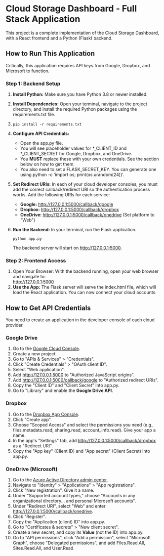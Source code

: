 # Cloud Storage Dashboard - Full Stack Application

This project is a complete implementation of the Cloud Storage Dashboard, with a React frontend and a Python (Flask) backend.

## **How to Run This Application**

Critically, this application requires API keys from Google, Dropbox, and Microsoft to function.

### **Step 1: Backend Setup**

1. **Install Python:** Make sure you have Python 3.8 or newer installed.  
2. **Install Dependencies:** Open your terminal, navigate to the project directory, and install the required Python packages using the requirements.txt file.
3. 
   ```
   pip install -r requirements.txt
   ```

4. **Configure API Credentials:**  
   * Open the app.py file.  
   * You will see placeholder values for \*\_CLIENT\_ID and \*\_CLIENT\_SECRET for Google, Dropbox, and OneDrive.  
   * You **MUST** replace these with your own credentials. See the section below on how to get them.  
   * You also need to set a FLASK\_SECRET\_KEY. You can generate one using python \-c 'import os; print(os.urandom(24))'.  
5. **Set Redirect URIs:** In each of your cloud developer consoles, you must add the correct callback/redirect URI so the authentication process works. Add the following URIs for each service:  
   * **Google:** http://127.0.0.1:5000/callback/google  
   * **Dropbox:** http://127.0.0.1:5000/callback/dropbox  
   * **OneDrive:** http://127.0.0.1:5000/callback/onedrive (Set platform to "Web")  
6. **Run the Backend:** In your terminal, run the Flask application.
   ```  
   python app.py
   ```
   The backend server will start on http://127.0.0.1:5000.

### **Step 2: Frontend Access**

1. Open Your Browser: With the backend running, open your web browser and navigate to:  
   http://127.0.0.1:5000  
2. **Use the App:** The Flask server will serve the index.html file, which will load the React application. You can now connect your cloud accounts.

## **How to Get API Credentials**

You need to create an application in the developer console of each cloud provider.

### **Google Drive**

1. Go to the [Google Cloud Console](https://console.cloud.google.com/).  
2. Create a new project.  
3. Go to "APIs & Services" \> "Credentials".  
4. Click "Create Credentials" \> "OAuth client ID".  
5. Select "Web application".  
6. Add http://127.0.0.1:5000 to "Authorized JavaScript origins".  
7. Add http://127.0.0.1:5000/callback/google to "Authorized redirect URIs".  
8. Copy the "Client ID" and "Client Secret" into app.py.  
9. Go to "Library" and enable the **Google Drive API**.

### **Dropbox**

1. Go to the [Dropbox App Console](https://www.dropbox.com/developers/apps).  
2. Click "Create app".  
3. Choose "Scoped Access" and select the permissions you need (e.g., files.metadata.read, sharing.read, account\_info.read). Give your app a name.  
4. In the app's "Settings" tab, add http://127.0.0.1:5000/callback/dropbox as a "Redirect URI".  
5. Copy the "App key" (Client ID) and "App secret" (Client Secret) into app.py.

### **OneDrive (Microsoft)**

1. Go to the [Azure Active Directory admin center](https://entra.microsoft.com/).  
2. Navigate to "Identity" \> "Applications" \> "App registrations".  
3. Click "New registration". Give it a name.  
4. Under "Supported account types," choose "Accounts in any organizational directory... and personal Microsoft accounts".  
5. Under "Redirect URI", select "Web" and enter http://127.0.0.1:5000/callback/onedrive.  
6. Click "Register".  
7. Copy the "Application (client) ID" into app.py.  
8. Go to "Certificates & secrets" \> "New client secret".  
9. Create a new secret, and copy its **Value** (not the ID) into app.py.  
10. Go to "API permissions", click "Add a permission", select "Microsoft Graph", choose "Delegated permissions", and add Files.Read.All, Sites.Read.All, and User.Read.
